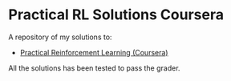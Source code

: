 # Practical RL Solutions Coursera
A repository of my solutions to:
- [Practical Reinforcement Learning (Coursera)](https://www.coursera.org/learn/practical-rl)

All the solutions has been tested to pass the grader.
